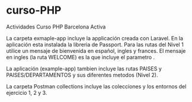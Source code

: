 # curso-PHP
Actividades Curso PHP Barcelona Activa

La carpeta exmaple-app incluye la applicación creada con Laravel.
En la aplicación esta instalada la libreria de Passport.
Para las rutas del Nivel 1 utilice un mensaje de bienvenida en español, ingles y frances.
El mensaje en ingles (la ruta WELCOME) es la que incluye el parametro <NOM>.


La aplicación (example-app) tambien incluye las rutas PAISES y PAISES/DEPARTAMENTOS y sus diferentes metodos (Nivel 2).


La carpeta Postman collections incluye las colecciones y los entornos del ejercicio 1, 2 y 3.
